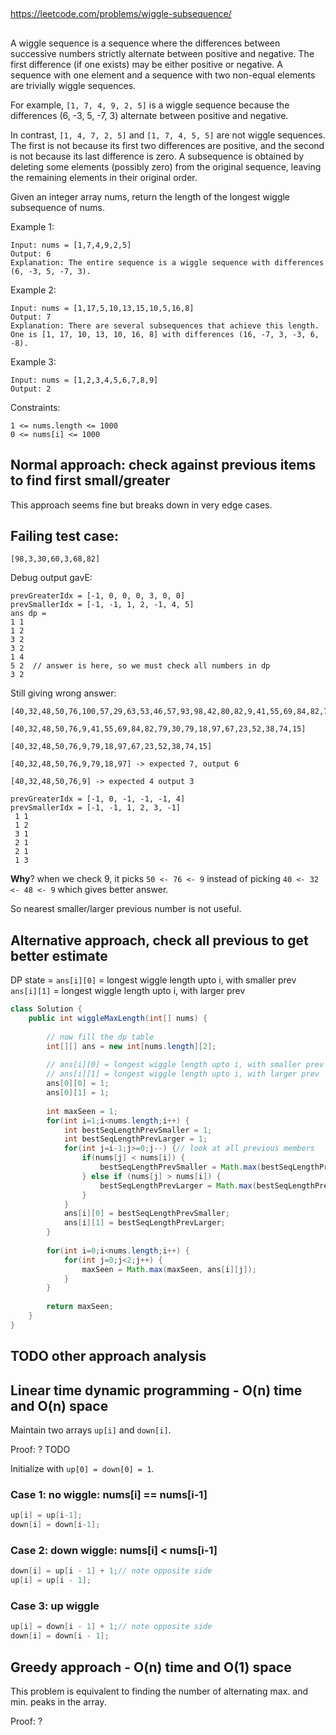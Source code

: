 
##

https://leetcode.com/problems/wiggle-subsequence/

##

A wiggle sequence is a sequence where the differences between successive numbers strictly alternate between positive and negative. The first difference (if one exists) may be either positive or negative. A sequence with one element and a sequence with two non-equal elements are trivially wiggle sequences.

For example, `[1, 7, 4, 9, 2, 5]` is a wiggle sequence because the differences (6, -3, 5, -7, 3) alternate between positive and negative.

In contrast, `[1, 4, 7, 2, 5]` and `[1, 7, 4, 5, 5]` are not wiggle sequences. The first is not because its first two differences are positive, and the second is not because its last difference is zero.
A subsequence is obtained by deleting some elements (possibly zero) from the original sequence, leaving the remaining elements in their original order.

Given an integer array nums, return the length of the longest wiggle subsequence of nums.
 

Example 1:
```
Input: nums = [1,7,4,9,2,5]
Output: 6
Explanation: The entire sequence is a wiggle sequence with differences (6, -3, 5, -7, 3).
```
Example 2:
```
Input: nums = [1,17,5,10,13,15,10,5,16,8]
Output: 7
Explanation: There are several subsequences that achieve this length.
One is [1, 17, 10, 13, 10, 16, 8] with differences (16, -7, 3, -3, 6, -8).
```
Example 3:
```
Input: nums = [1,2,3,4,5,6,7,8,9]
Output: 2
 ```

Constraints:
```
1 <= nums.length <= 1000
0 <= nums[i] <= 1000
```



## Normal approach: check against previous items to find first small/greater

This approach seems fine but breaks down in very edge cases.

## Failing test case:


```
[98,3,30,60,3,68,82]
```

Debug output gavE:
```
prevGreaterIdx = [-1, 0, 0, 0, 3, 0, 0]
prevSmallerIdx = [-1, -1, 1, 2, -1, 4, 5]
ans dp = 
1 1 
1 2 
3 2 
3 2 
1 4 
5 2  // answer is here, so we must check all numbers in dp
3 2 
```

Still giving wrong answer:
```
[40,32,48,50,76,100,57,29,63,53,46,57,93,98,42,80,82,9,41,55,69,84,82,79,30,79,18,97,67,23,52,38,74,15]
```

```
[40,32,48,50,76,9,41,55,69,84,82,79,30,79,18,97,67,23,52,38,74,15]
```

```
[40,32,48,50,76,9,79,18,97,67,23,52,38,74,15]
```

```
[40,32,48,50,76,9,79,18,97] -> expected 7, output 6
```

```
[40,32,48,50,76,9] -> expected 4 output 3

prevGreaterIdx = [-1, 0, -1, -1, -1, 4]
prevSmallerIdx = [-1, -1, 1, 2, 3, -1]
 1 1
 1 2
 3 1
 2 1
 2 1
 1 3
```

**Why**?
when we check 9, it picks `50 <- 76 <- 9`
instead of picking `40 <- 32 <- 48 <- 9` which gives better answer.

So nearest smaller/larger previous number is not useful.

## Alternative approach, check all previous to get better estimate

DP state = 
`ans[i][0]` = longest wiggle length upto i, with smaller prev
`ans[i][1]` = longest wiggle length upto i, with larger prev

```java
class Solution {
    public int wiggleMaxLength(int[] nums) {
                
        // now fill the dp table
        int[][] ans = new int[nums.length][2];
        
        // ans[i][0] = longest wiggle length upto i, with smaller prev
        // ans[i][1] = longest wiggle length upto i, with larger prev
        ans[0][0] = 1;
        ans[0][1] = 1;
        
        int maxSeen = 1;
        for(int i=1;i<nums.length;i++) {
            int bestSeqLengthPrevSmaller = 1;
            int bestSeqLengthPrevLarger = 1;
            for(int j=i-1;j>=0;j--) {// look at all previous members
                if(nums[j] < nums[i]) {
                    bestSeqLengthPrevSmaller = Math.max(bestSeqLengthPrevSmaller, 1+ ans[j][1]);
                } else if (nums[j] > nums[i]) {
                    bestSeqLengthPrevLarger = Math.max(bestSeqLengthPrevLarger, 1+ ans[j][0]);
                }
            }
            ans[i][0] = bestSeqLengthPrevSmaller;
            ans[i][1] = bestSeqLengthPrevLarger;
        }
        
        for(int i=0;i<nums.length;i++) {
            for(int j=0;j<2;j++) {
                maxSeen = Math.max(maxSeen, ans[i][j]);
            }
        }
        
        return maxSeen;
    }
}
```

## TODO other approach analysis



## Linear time dynamic programming - O(n) time and O(n) space

Maintain two arrays `up[i]` and `down[i]`.

Proof: ? TODO

Initialize with `up[0] = down[0] = 1`.

### Case 1: no wiggle: nums[i] == nums[i-1]

```java
up[i] = up[i-1];
down[i] = down[i-1];
```

### Case 2: down wiggle: nums[i] < nums[i-1]

```java
down[i] = up[i - 1] + 1;// note opposite side
up[i] = up[i - 1];
```

### Case 3: up wiggle

```java
up[i] = down[i - 1] + 1;// note opposite side
down[i] = down[i - 1];
```

## Greedy approach - O(n) time and O(1) space

This problem is equivalent to finding the number of alternating max. and min. peaks in the array.

Proof: ?



